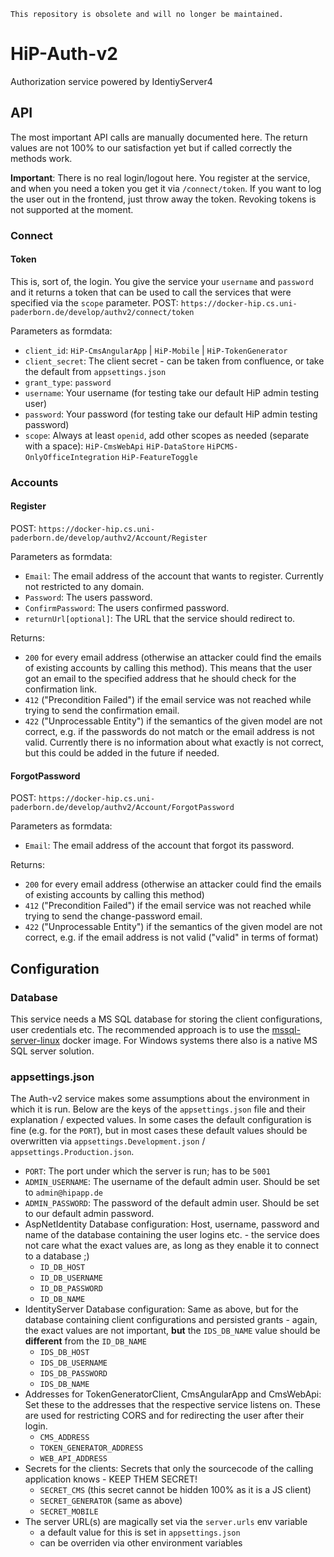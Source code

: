 ```
This repository is obsolete and will no longer be maintained.
```

# HiP-Auth-v2
Authorization service powered by IdentiyServer4

## API

The most important API calls are manually documented here. The return values are not 100% to our satisfaction yet but if called correctly the methods work.

**Important**: There is no real login/logout here. You register at the service, and when you need a token you get it via `/connect/token`. If you want to log the user out in the frontend, just throw away the token. Revoking tokens is not supported at the moment. 

### Connect

#### Token

This is, sort of, the login. You give the service your `username` and `password` and it returns a token that can be used to call the services that were specified via the `scope` parameter.
POST: `https://docker-hip.cs.uni-paderborn.de/develop/authv2/connect/token`

Parameters as formdata:
- `client_id`: `HiP-CmsAngularApp` | `HiP-Mobile` | `HiP-TokenGenerator`
- `client_secret`: The client secret - can be taken from confluence, or take the default from `appsettings.json`
- `grant_type`: `password`
- `username`: Your username (for testing take our default HiP admin testing user)
- `password`: Your password (for testing take our default HiP admin testing password)
- `scope`: Always at least `openid`, add other scopes as needed (separate with a space): `HiP-CmsWebApi` `HiP-DataStore` `HiPCMS-OnlyOfficeIntegration` `HiP-FeatureToggle`

### Accounts

#### Register

POST: `https://docker-hip.cs.uni-paderborn.de/develop/authv2/Account/Register`

Parameters as formdata:
- `Email`: The email address of the account that wants to register. Currently not restricted to any domain.
- `Password`: The users password.
- `ConfirmPassword`: The users confirmed password.
- `returnUrl[optional]`: The URL that the service should redirect to.

Returns:
- `200` for every email address (otherwise an attacker could find the emails of existing accounts by calling this method). This means that the user got an email to the specified address that he should check for the confirmation link.
- `412` ("Precondition Failed") if the email service was not reached while trying to send the confirmation email.
- `422` ("Unprocessable Entity") if the semantics of the given model are not correct, e.g. if the passwords do not match or the email address is not valid. Currently there is no information about what exactly is not correct, but this could be added in the future if needed.

#### ForgotPassword

POST: `https://docker-hip.cs.uni-paderborn.de/develop/authv2/Account/ForgotPassword`

Parameters as formdata:
- `Email`: The email address of the account that forgot its password.

Returns:
- `200` for every email address (otherwise an attacker could find the emails of existing accounts by calling this method)
- `412` ("Precondition Failed") if the email service was not reached while trying to send the change-password email.
- `422` ("Unprocessable Entity") if the semantics of the given model are not correct, e.g. if the email address is not valid ("valid" in terms of format)

## Configuration

### Database

This service needs a MS SQL database for storing the client configurations, user credentials etc. The recommended approach is to use the [mssql-server-linux](https://hub.docker.com/r/microsoft/mssql-server-linux/) docker image. For Windows systems there also is a native MS SQL server solution.

### appsettings.json

The Auth-v2 service makes some assumptions about the environment in which it is run. Below are the keys of the `appsettings.json` file and their explanation / expected values. In some cases the default configuration is fine (e.g. for the `PORT`), but in most cases these default values should be overwritten via `appsettings.Development.json` / `appsettings.Production.json`.

- `PORT`: The port under which the server is run; has to be `5001`
- `ADMIN_USERNAME`: The username of the default admin user. Should be set to `admin@hipapp.de`
- `ADMIN_PASSWORD`: The password of the default admin user. Should be set to our default admin password.
- AspNetIdentity Database configuration: Host, username, password and name of the database containing the user logins etc. - the service does not care what the exact values are, as long as they enable it to connect to a database ;)
  - `ID_DB_HOST`
  - `ID_DB_USERNAME`
  - `ID_DB_PASSWORD`
  - `ID_DB_NAME`
- IdentityServer Database configuration: Same as above, but for the database containing client configurations and persisted grants - again, the exact values are not important, **but** the `IDS_DB_NAME` value should be **different** from the `ID_DB_NAME`
  - `IDS_DB_HOST`
  - `IDS_DB_USERNAME`
  - `IDS_DB_PASSWORD`
  - `IDS_DB_NAME`
- Addresses for TokenGeneratorClient, CmsAngularApp and CmsWebApi: Set these to the addresses that the respective service listens on. These are used for restricting CORS and for redirecting the user after their login.
  - `CMS_ADDRESS`
  - `TOKEN_GENERATOR_ADDRESS`
  - `WEB_API_ADDRESS`
- Secrets for the clients: Secrets that only the sourcecode of the calling application knows - KEEP THEM SECRET!
  - `SECRET_CMS` (this secret cannot be hidden 100% as it is a JS client)
  - `SECRET_GENERATOR` (same as above)
  - `SECRET_MOBILE`
- The server URL(s) are magically set via the `server.urls` env variable
  - a default value for this is set in `appsettings.json`
  - can be overriden via other environment variables
